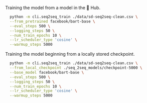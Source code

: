 
Training the model from a model in the 🤗 Hub.

```bash
  python -m cli.seq2seq_train ./data/sd-seq2seq-clean.csv \
  --from_pretrained facebook/bart-base \
  --eval_steps 500 \
  --logging_steps 50 \
  --num_train_epochs 10 \
  --lr_scheduler_type 'cosine' \
  --warmup_steps 5000 
```

Training the model beginning from a locally stored checkpoint.

```bash
  python -m cli.seq2seq_train ./data/sd-seq2seq-clean.csv \
  --from_local_checkpoint ./seq_2seq_models/checkpoint-5000 \
  --base_model facebook/bart-base \
  --eval_steps 500 \
  --logging_steps 50 \
  --num_train_epochs 10 \
  --lr_scheduler_type 'cosine' \
  --warmup_steps 5000 
```
